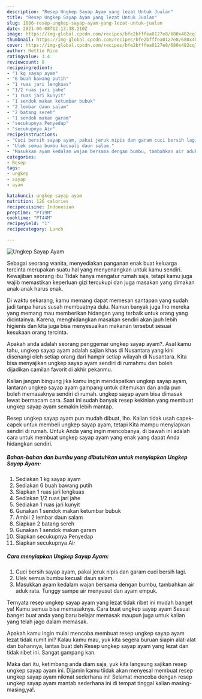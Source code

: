 ```yaml
---
description: "Resep Ungkep Sayap Ayam yang lezat Untuk Jualan"
title: "Resep Ungkep Sayap Ayam yang lezat Untuk Jualan"
slug: 1086-resep-ungkep-sayap-ayam-yang-lezat-untuk-jualan
date: 2021-06-08T12:13:38.210Z
image: https://img-global.cpcdn.com/recipes/bfe2bfffea0127e8/680x482cq70/ungkep-sayap-ayam-foto-resep-utama.jpg
thumbnail: https://img-global.cpcdn.com/recipes/bfe2bfffea0127e8/680x482cq70/ungkep-sayap-ayam-foto-resep-utama.jpg
cover: https://img-global.cpcdn.com/recipes/bfe2bfffea0127e8/680x482cq70/ungkep-sayap-ayam-foto-resep-utama.jpg
author: Hettie Rice
ratingvalue: 3.4
reviewcount: 8
recipeingredient:
- "1 kg sayap ayam"
- "6 buah bawang putih"
- "1 ruas jari lengkuas"
- "1/2 ruas jari jahe"
- "1 ruas jari kunyit"
- "1 sendok makan ketumbar bubuk"
- "2 lembar daun salam"
- "2 batang sereh"
- "1 sendok makan garam"
- "secukupnya Penyedap"
- "secukupnya Air"
recipeinstructions:
- "Cuci bersih sayap ayam, pakai jeruk nipis dan garam cuci bersih lagi."
- "Ulek semua bumbu kecuali daun salam."
- "Masukkan ayam kedalam wajan bersama dengan bumbu, tambahkan air aduk rata. Tunggy sampe air menyusut dan ayam empuk."
categories:
- Resep
tags:
- ungkep
- sayap
- ayam

katakunci: ungkep sayap ayam 
nutrition: 126 calories
recipecuisine: Indonesian
preptime: "PT19M"
cooktime: "PT44M"
recipeyield: "1"
recipecategory: Lunch

---
```



![Ungkep Sayap Ayam](https://img-global.cpcdn.com/recipes/bfe2bfffea0127e8/680x482cq70/ungkep-sayap-ayam-foto-resep-utama.jpg)

Sebagai seorang wanita, menyediakan panganan enak buat keluarga tercinta merupakan suatu hal yang menyenangkan untuk kamu sendiri. Kewajiban seorang ibu Tidak hanya mengatur rumah saja, tetapi kamu juga wajib memastikan keperluan gizi tercukupi dan juga masakan yang dimakan anak-anak harus enak.

Di waktu  sekarang, kamu memang dapat memesan santapan yang sudah jadi tanpa harus susah membuatnya dulu. Namun banyak juga lho mereka yang memang mau memberikan hidangan yang terbaik untuk orang yang dicintainya. Karena, menghidangkan masakan sendiri akan jauh lebih higienis dan kita juga bisa menyesuaikan makanan tersebut sesuai kesukaan orang tercinta. 



Apakah anda adalah seorang penggemar ungkep sayap ayam?. Asal kamu tahu, ungkep sayap ayam adalah sajian khas di Nusantara yang kini disenangi oleh setiap orang dari hampir setiap wilayah di Nusantara. Kita bisa menyajikan ungkep sayap ayam sendiri di rumahmu dan boleh dijadikan camilan favorit di akhir pekanmu.

Kalian jangan bingung jika kamu ingin mendapatkan ungkep sayap ayam, lantaran ungkep sayap ayam gampang untuk ditemukan dan anda pun boleh memasaknya sendiri di rumah. ungkep sayap ayam bisa dimasak lewat bermacam cara. Saat ini sudah banyak resep kekinian yang membuat ungkep sayap ayam semakin lebih mantap.

Resep ungkep sayap ayam pun mudah dibuat, lho. Kalian tidak usah capek-capek untuk membeli ungkep sayap ayam, tetapi Kita mampu menyiapkan sendiri di rumah. Untuk Anda yang ingin mencobanya, di bawah ini adalah cara untuk membuat ungkep sayap ayam yang enak yang dapat Anda hidangkan sendiri.

<!--inarticleads1-->

##### Bahan-bahan dan bumbu yang dibutuhkan untuk menyiapkan Ungkep Sayap Ayam:

1. Sediakan 1 kg sayap ayam
1. Sediakan 6 buah bawang putih
1. Siapkan 1 ruas jari lengkuas
1. Sediakan 1/2 ruas jari jahe
1. Sediakan 1 ruas jari kunyit
1. Gunakan 1 sendok makan ketumbar bubuk
1. Ambil 2 lembar daun salam
1. Siapkan 2 batang sereh
1. Gunakan 1 sendok makan garam
1. Siapkan secukupnya Penyedap
1. Siapkan secukupnya Air




<!--inarticleads2-->

##### Cara menyiapkan Ungkep Sayap Ayam:

1. Cuci bersih sayap ayam, pakai jeruk nipis dan garam cuci bersih lagi.
1. Ulek semua bumbu kecuali daun salam.
1. Masukkan ayam kedalam wajan bersama dengan bumbu, tambahkan air aduk rata. Tunggy sampe air menyusut dan ayam empuk.




Ternyata resep ungkep sayap ayam yang lezat tidak ribet ini mudah banget ya! Kamu semua bisa memasaknya. Cara buat ungkep sayap ayam Sesuai banget buat anda yang baru belajar memasak maupun juga untuk kalian yang telah jago dalam memasak.

Apakah kamu ingin mulai mencoba membuat resep ungkep sayap ayam lezat tidak rumit ini? Kalau kamu mau, yuk kita segera buruan siapin alat-alat dan bahannya, lantas buat deh Resep ungkep sayap ayam yang lezat dan tidak ribet ini. Sangat gampang kan. 

Maka dari itu, ketimbang anda diam saja, yuk kita langsung sajikan resep ungkep sayap ayam ini. Dijamin kamu tiidak akan menyesal membuat resep ungkep sayap ayam nikmat sederhana ini! Selamat mencoba dengan resep ungkep sayap ayam mantab sederhana ini di tempat tinggal kalian masing-masing,ya!.

